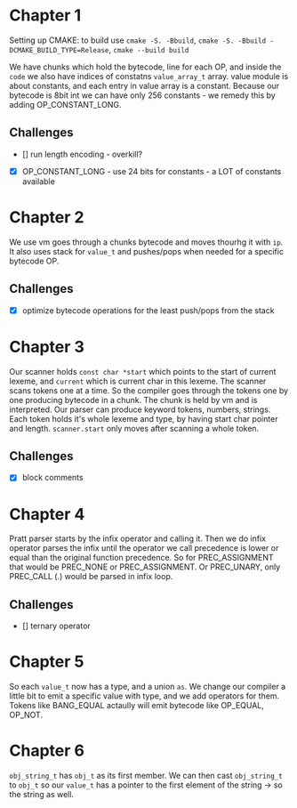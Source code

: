 # Chapter 1
Setting up CMAKE: to build use `cmake -S. -Bbuild`, `cmake -S. -Bbuild -DCMAKE_BUILD_TYPE=Release`, `cmake --build build`

We have chunks which hold the bytecode, line for each OP, and inside the `code` we also have indices of constatns `value_array_t` array. value module is about constants, and each entry in value array is a constant.
Because our bytecode is 8bit int we can have only 256 constants - we remedy this by adding OP_CONSTANT_LONG.

## Challenges
- [] run length encoding - overkill?
- [x] OP_CONSTANT_LONG - use 24 bits for constants - a LOT of constants available


# Chapter 2
We use vm goes through a chunks bytecode and moves thourhg it with `ip`. It also uses stack for `value_t` and pushes/pops when needed for a specific bytecode OP.

## Challenges
- [x] optimize bytecode operations for the least push/pops from the stack


# Chapter 3
Our scanner holds `const char *start` which points to the start of current lexeme, and `current` which is current char in this lexeme. The scanner scans tokens one at a time.
So the compiler goes through the tokens one by one producing bytecode in a chunk. The chunk is held by vm and is interpreted.
Our parser can produce keyword tokens, numbers, strings. Each token holds it's whole lexeme and type, by having start char pointer and length.
`scanner.start` only moves after scanning a whole token.

## Challenges
- [x] block comments


# Chapter 4
Pratt parser starts by the infix operator and calling it. Then we do infix operator parses the infix until the operator we call precedence is lower or equal than the original function precedence. So for PREC_ASSIGNMENT that would be PREC_NONE or PREC_ASSIGNMENT.
Or PREC_UNARY, only PREC_CALL (.) would be parsed in infix loop.

## Challenges
- [] ternary operator


# Chapter 5
So each `value_t` now has a type, and a union `as`. We change our compiler a little bit to emit a specific value with type, and we add operators for them. Tokens like BANG_EQUAL actaully will emit bytecode like OP_EQUAL, OP_NOT.


# Chapter 6
`obj_string_t` has `obj_t` as its first member. We can then cast `obj_string_t` to `obj_t` so our `value_t` has a pointer to the first element of the string -> so the string as well.
